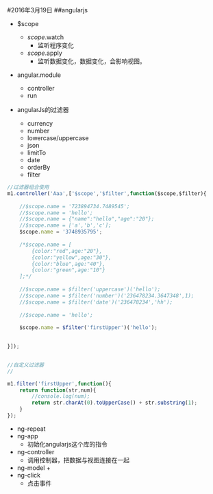#2016年3月19日
##angularjs
 - $scope
     + $scope.$watch
         * 监听程序变化
     + $scope.$apply
         * 监听数据变化，数据变化，会影响视图。

 - angular.module
     + controller
     + run

 - angularJs的过滤器
     + currency
     + number
     + lowercase/uppercase
     + json
     + limitTo
     + date
     + orderBy
     + filter

```js
//过滤器组合使用
m1.controller('Aaa',['$scope','$filter',function($scope,$filter){
    
    //$scope.name = '723894734.7489545';
    //$scope.name = 'hello';
    //$scope.name = {"name":"hello","age":"20"};
    //$scope.name = ['a','b','c'];
    $scope.name = '3748935795';
    
    /*$scope.name = [
        {color:"red",age:"20"},
        {color:"yellow",age:"30"},
        {color:"blue",age:"40"},
        {color:"green",age:"10"}
    ];*/
    
    //$scope.name = $filter('uppercase')('hello');
    //$scope.name = $filter('number')('236478234.3647348',1);
    //$scope.name = $filter('date')('236478234','hh');
    
    //$scope.name = 'hello';
    
    $scope.name = $filter('firstUpper')('hello');
    

}]);


//自定义过滤器
//

m1.filter('firstUpper',function(){
    return function(str,num){
        //console.log(num);
        return str.charAt(0).toUpperCase() + str.substring(1);
    }
});
```

    
 - ng-repeat
 - ng-app
     + 初始化angularjs这个库的指令
 - ng-controller
     + 调用控制器，把数据与视图连接在一起
 - ng-model
     + 
 - ng-click
     + 点击事件
